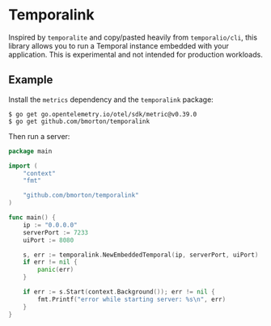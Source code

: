 # Temporalink

Inspired by `temporalite` and copy/pasted heavily from `temporalio/cli`, this library allows you to run a Temporal instance embedded with your application.  This is experimental and not intended for production workloads.

## Example

Install the `metrics` dependency and the `temporalink` package:
```
$ go get go.opentelemetry.io/otel/sdk/metric@v0.39.0
$ go get github.com/bmorton/temporalink
```

Then run a server:
```go
package main

import (
	"context"
	"fmt"

	"github.com/bmorton/temporalink"
)

func main() {
	ip := "0.0.0.0"
	serverPort := 7233
	uiPort := 8080

	s, err := temporalink.NewEmbeddedTemporal(ip, serverPort, uiPort)
	if err != nil {
		panic(err)
	}

	if err := s.Start(context.Background()); err != nil {
		fmt.Printf("error while starting server: %s\n", err)
	}
}
```
